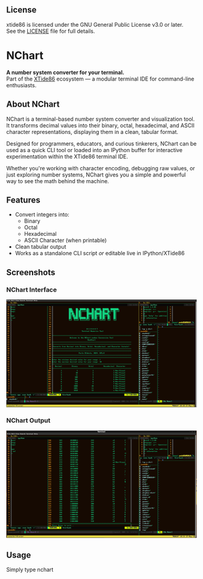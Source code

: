 ## License

xtide86 is licensed under the GNU General Public License v3.0 or later.  
See the [LICENSE](./LICENSE) file for full details.

# NChart

**A number system converter for your terminal.**  
Part of the [XTide86](https://github.com/logicmagix/XTide86) ecosystem — a modular terminal IDE for command-line enthusiasts.

## About NChart

NChart is a terminal-based number system converter and visualization tool.
It transforms decimal values into their binary, octal, hexadecimal, and ASCII character representations, displaying them in a clean, tabular format.

Designed for programmers, educators, and curious tinkerers, NChart can be used as a quick CLI tool or loaded into an IPython buffer for interactive experimentation within the XTide86 terminal IDE.

Whether you're working with character encoding, debugging raw values, or just exploring number systems, NChart gives you a simple and powerful way to see the math behind the machine.

## Features

- Convert integers into:
  - Binary
  - Octal
  - Hexadecimal
  - ASCII Character (when printable)
- Clean tabular output
- Works as a standalone CLI script *or* editable live in IPython/XTide86
        

## Screenshots

### NChart Interface
![NChart_Logo](Screenshots/Screenshot1.png)

### NChart Output
![NChart_Output](Screenshots/Screenshot2.png)


## Usage

Simply type nchart




